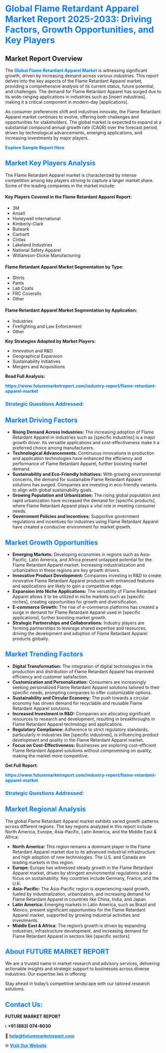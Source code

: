 <h1 style="color: #007BFF;">Global Flame Retardant Apparel Market Report 2025-2033: Driving Factors, Growth Opportunities, and Key Players</h1>

<section id="overview">
<h2>Market Report Overview</h2>
<p>The <a href="https://www.futuremarketreport.com/industry-report/flame-retardant-apparel-market" style="color: #007BFF; text-decoration: none;"><strong>Global Flame Retardant Apparel Market</strong></a> is witnessing significant growth, driven by increasing demand across various industries. This report delves into the key aspects of the Flame Retardant Apparel market, providing a comprehensive analysis of its current status, future potential, and challenges. The demand for Flame Retardant Apparel has surged due to its wide-ranging applications in industries such as [insert industries], making it a critical component in modern-day [applications].</p>
<p>As consumer preferences shift and industries innovate, the Flame Retardant Apparel market continues to evolve, offering both challenges and opportunities for stakeholders. The global market is expected to expand at a substantial compound annual growth rate (CAGR) over the forecast period, driven by technological advancements, emerging applications, and increasing investments by major players.</p>
</section>

<section id="overview">
<p><a href="https://www.futuremarketreport.com/request-sample/reportId=51468" style="color: #007BFF; text-decoration: none;"><strong>Explore Sample Report Here</strong></a></p>
</section>

<section id="key-players">
<h2 style="color: #007BFF;">Market Key Players Analysis</h2>
<p>The Flame Retardant Apparel market is characterized by intense competition among key players striving to capture a larger market share. Some of the leading companies in the market include:</p>
<h4>Key Players Covered in the Flame Retardant Apparel Report:</h4>
<ul><li>3M</li><li>Ansell</li><li>Honeywell international</li><li>Kimberly-Clark</li><li>Bulwark</li><li>Carhartt</li><li>Cintas</li><li>Lakeland Industries</li><li>National Safety Apparel</li><li>Williamson-Dickie Manufacturing</li></ul>
<h4>Flame Retardant Apparel Market Segmentation by Type:</h4>
<ul><li>Shirts</li><li>Pants</li><li>Lab Coats</li><li>FRC Coveralls</li><li>Other</li></ul>

<h4>Flame Retardant Apparel Market Segmentation by Application:</h4>
<ul><li>Industries</li><li>Firefighting and Law Enforcement</li><li>Other</li></ul>
<p><strong>Key Strategies Adopted by Market Players:</strong></p>
<ul>
<li>Innovation and R&D</li>
<li>Geographical Expansion</li>
<li>Sustainability Initiatives</li>
<li>Mergers and Acquisitions</li>
</ul>
</section>

<section>
<p><strong>Read Full Analysis: </strong></p><a href="https://www.futuremarketreport.com/industry-report/flame-retardant-apparel-market" style="color: #007BFF; text-decoration: none;"><strong>https://www.futuremarketreport.com/industry-report/flame-retardant-apparel-market</strong></a>
<h3 style="color: #007BFF;">Strategic Questions Addressed:</h3>
</section>

<section id="driving-factors">
<h2 style="color: #007BFF;">Market Driving Factors</h2>
<ul>
<li><strong>Rising Demand Across Industries:</strong> The increasing adoption of Flame Retardant Apparel in industries such as [specific industries] is a major growth driver. Its versatile applications and cost-effectiveness make it a preferred choice among manufacturers.</li>
<li><strong>Technological Advancements:</strong> Continuous innovations in production and application technologies have enhanced the efficiency and performance of Flame Retardant Apparel, further boosting market demand.</li>
<li><strong>Sustainability and Eco-Friendly Initiatives:</strong> With growing environmental concerns, the demand for sustainable Flame Retardant Apparel solutions has surged. Companies are investing in eco-friendly variants to align with global sustainability goals.</li>
<li><strong>Growing Population and Urbanization:</strong> The rising global population and rapid urbanization have increased the demand for [specific products], where Flame Retardant Apparel plays a vital role in meeting consumer needs.</li>
<li><strong>Government Policies and Incentives:</strong> Supportive government regulations and incentives for industries using Flame Retardant Apparel have created a conducive environment for market growth.</li>
</ul>
</section>

<section id="growth-opportunities">
<h2 style="color: #007BFF;">Market Growth Opportunities</h2>
<ul>
<li><strong>Emerging Markets:</strong> Developing economies in regions such as Asia-Pacific, Latin America, and Africa present untapped potential for the Flame Retardant Apparel market. Increasing industrialization and urbanization in these regions are key growth drivers.</li>
<li><strong>Innovative Product Development:</strong> Companies investing in R&D to create innovative Flame Retardant Apparel products with enhanced features and applications are likely to gain a competitive edge.</li>
<li><strong>Expansion into Niche Applications:</strong> The versatility of Flame Retardant Apparel allows it to be utilized in niche markets such as [specific niches], creating opportunities for growth and diversification.</li>
<li><strong>E-commerce Growth:</strong> The rise of e-commerce platforms has created a surge in demand for Flame Retardant Apparel used in [specific applications], further boosting market growth.</li>
<li><strong>Strategic Partnerships and Collaborations:</strong> Industry players are forming partnerships to leverage shared expertise and resources, driving the development and adoption of Flame Retardant Apparel products globally.</li>
</ul>
</section>

<section id="trending-factors">
<h2 style="color: #007BFF;">Market Trending Factors</h2>
<ul>
<li><strong>Digital Transformation:</strong> The integration of digital technologies in the production and distribution of Flame Retardant Apparel has improved efficiency and customer satisfaction.</li>
<li><strong>Customization and Personalization:</strong> Consumers are increasingly seeking personalized Flame Retardant Apparel solutions tailored to their specific needs, prompting companies to offer customizable options.</li>
<li><strong>Sustainability and Circular Economy:</strong> The push towards a circular economy has driven demand for recyclable and reusable Flame Retardant Apparel solutions.</li>
<li><strong>Increased Investment in R&D:</strong> Companies are allocating significant resources to research and development, resulting in breakthroughs in Flame Retardant Apparel technology and applications.</li>
<li><strong>Regulatory Compliance:</strong> Adherence to strict regulatory standards, particularly in industries like [specific industries], is influencing product development and quality in the Flame Retardant Apparel market.</li>
<li><strong>Focus on Cost-Effectiveness:</strong> Businesses are exploring cost-efficient Flame Retardant Apparel solutions without compromising on quality, making the market more competitive.</li>
</ul>
</section>

<section>
<p><strong>Get Full Report: </strong></p><a href="https://www.futuremarketreport.com/industry-report/flame-retardant-apparel-market" style="color: #007BFF; text-decoration: none;"><strong>https://www.futuremarketreport.com/industry-report/flame-retardant-apparel-market</strong></a>
<h3 style="color: #007BFF;">Strategic Questions Addressed:</h3>
</section>


<section id="regional-analysis">
<h2 style="color: #007BFF;">Market Regional Analysis</h2>
<p>The global Flame Retardant Apparel market exhibits varied growth patterns across different regions. The key regions analyzed in this report include North America, Europe, Asia-Pacific, Latin America, and the Middle East & Africa:</p>
<ul>
<li><strong>North America:</strong> This region remains a dominant player in the Flame Retardant Apparel market due to its advanced industrial infrastructure and high adoption of new technologies. The U.S. and Canada are leading markets in this region.</li>
<li><strong>Europe:</strong> Europe has witnessed steady growth in the Flame Retardant Apparel market, driven by stringent environmental regulations and a focus on sustainability. Key countries include Germany, France, and the U.K.</li>
<li><strong>Asia-Pacific:</strong> The Asia-Pacific region is experiencing rapid growth, fueled by industrialization, urbanization, and increasing demand for Flame Retardant Apparel in countries like China, India, and Japan.</li>
<li><strong>Latin America:</strong> Emerging markets in Latin America, such as Brazil and Mexico, present significant opportunities for the Flame Retardant Apparel market, supported by growing industrial activities and investments.</li>
<li><strong>Middle East & Africa:</strong> The region’s growth is driven by expanding industries, infrastructure development, and increasing demand for Flame Retardant Apparel in sectors like [specific sectors].</li>
</ul>
</section>

<footer>
<h2 style="color: #007BFF;">About FUTURE MARKET REPORT</h2>
<p>We are a trusted name in market research and advisory services, delivering actionable insights and strategic support to businesses across diverse industries. Our expertise lies in offering:</p>

<p>Stay ahead in today’s competitive landscape with our tailored research solutions.</p>

<h2 style="color: #007BFF;">Contact Us:</h2>
<p><strong>FUTURE MARKET REPORT</strong></p>
<p>📞 <strong>+91 (883) 074-8030</strong></p>
<p>📧 <strong><a href="mailto:help@futuremarketreport.com" style="color: #007BFF;">help@futuremarketreport.com</a></strong></p>
<p>🌐 <strong><a href="https://www.futuremarketreport.com/" style="color: #007BFF;">Visit Our Website</a></strong></p>
</footer>